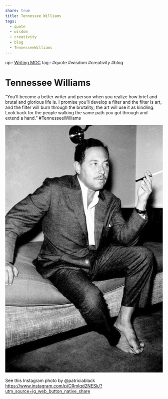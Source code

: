 ```yaml
---
share: true
title: Tennessee Williams
tags:
  - quote
  - wisdom
  - creativity
  - blog
  - TennesseeWilliams
---
```



up:: [Writing MOC](Writing%20MOC)
tag:: #quote #wisdom #creativity #blog 

# Tennessee Williams 
“You’ll become a better writer and person when you realize how brief and brutal and glorious life is. I promise you’ll develop a filter and the filter is art, and the filter will burn through the brutality; the art will use it as kindling. Look back for the people walking the same path you got through and extend a hand.” 
#TennesseeWilliams


![350](./images/Screenshot%202022-10-28%20at%209.20.50%20AM.jpg)

See this Instagram photo by @patriciablack
https://www.instagram.com/p/CRmIqd2NESk/?utm_source=ig_web_button_native_share
